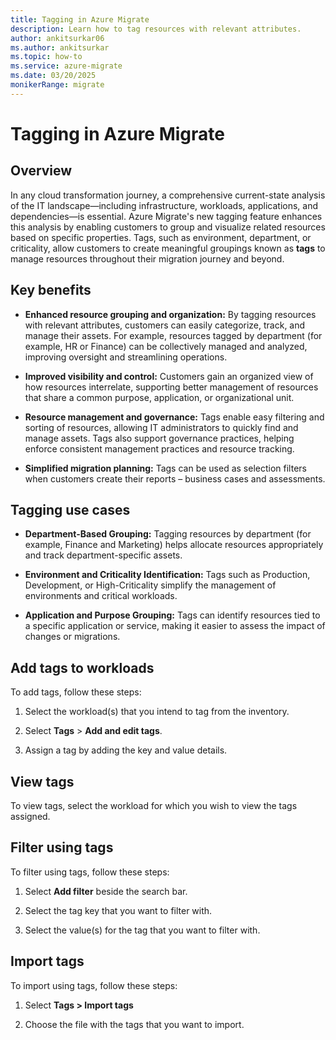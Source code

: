 ```yaml
---
title: Tagging in Azure Migrate
description: Learn how to tag resources with relevant attributes.
author: ankitsurkar06
ms.author: ankitsurkar
ms.topic: how-to
ms.service: azure-migrate
ms.date: 03/20/2025
monikerRange: migrate
---
```


# Tagging in Azure Migrate

## Overview

In any cloud transformation journey, a comprehensive current-state analysis of the IT landscape—including infrastructure, workloads, applications, and dependencies—is essential. Azure Migrate's new tagging feature enhances this analysis by enabling customers to group and visualize related resources based on specific properties. Tags, such as environment, department, or criticality, allow customers to create meaningful groupings known as **tags** to manage resources throughout their migration journey and beyond.

## Key benefits

- **Enhanced resource grouping and organization:** By tagging resources with relevant attributes, customers can easily categorize, track, and manage their assets. For example, resources tagged by department (for example, HR or Finance) can be collectively managed and analyzed, improving oversight and streamlining operations.

- **Improved visibility and control:** Customers gain an organized view of how resources interrelate, supporting better management of resources that share a common purpose, application, or organizational unit.

- **Resource management and governance:** Tags enable easy filtering and sorting of resources, allowing IT administrators to quickly find and manage assets. Tags also support governance practices, helping enforce consistent management practices and resource tracking.

- **Simplified migration planning:** Tags can be used as selection filters when customers create their reports – business cases and assessments.

## Tagging use cases

- **Department-Based Grouping:** Tagging resources by department (for example, Finance and Marketing) helps allocate resources appropriately and track department-specific assets.

- **Environment and Criticality Identification:** Tags such as Production, Development, or High-Criticality simplify the management of environments and critical workloads.

- **Application and Purpose Grouping:** Tags can identify resources tied to a specific application or service, making it easier to assess the impact of changes or migrations.

## Add tags to workloads

To add tags, follow these steps:

1.	Select the workload(s) that you intend to tag from the inventory.

2.	Select **Tags** > **Add and edit tags**.

3.	Assign a tag by adding the key and value details.

## View tags 

To view tags, select the workload for which you wish to view the tags assigned.

## Filter using tags

To filter using tags, follow these steps:

1.	Select **Add filter** beside the search bar.

2.	Select the tag key that you want to filter with.

3.	Select the value(s) for the tag that you want to filter with.

## Import tags

To import using tags, follow these steps:

1.	Select **Tags > Import tags**

2.	Choose the file with the tags that you want to import.


